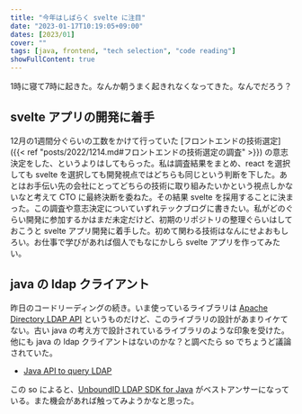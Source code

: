 ```yaml
---
title: "今年はしばらく svelte に注目"
date: "2023-01-17T10:19:05+09:00"
dates: [2023/01]
cover: ""
tags: [java, frontend, "tech selection", "code reading"]
showFullContent: true
---
```


1時に寝て7時に起きた。なんか朝うまく起きれなくなってきた。なんでだろう？

## svelte アプリの開発に着手

12月の1週間分ぐらいの工数をかけて行っていた [フロントエンドの技術選定]({{< ref "posts/2022/1214.md#フロントエンドの技術選定の調査" >}}) の意志決定をした、というよりはしてもらった。私は調査結果をまとめ、react を選択しても svelte を選択しても開発視点ではどちらも同じという判断を下した。あとはお手伝い先の会社にとってどちらの技術に取り組みたいかという視点しかないなと考えて CTO に最終決断を委ねた。その結果 svelte を採用することに決まった。この調査や意志決定についていずれテックブログに書きたい。私がどのぐらい開発に参加するかはまだ未定だけど、初期のリポジトリの整理ぐらいはしておこうと svelte アプリ開発に着手した。初めて関わる技術はなんにせよおもしろい。お仕事で学びがあれば個人でもなにかしら svelte アプリを作ってみたい。

## java の ldap クライアント

昨日のコードリーディングの続き。いま使っているライブラリは [Apache Directory LDAP API](https://directory.apache.org/api/) というものだけど、このライブラリの設計があまりイケてない。古い java の考え方で設計されているライブラリのような印象を受けた。他にも java の ldap クライアントはないのかな？と調べたら so でちょうど議論されていた。

* [Java API to query LDAP](https://stackoverflow.com/questions/15619147/java-api-to-query-ldap)

この so によると、[UnboundID LDAP SDK for Java](https://ldap.com/unboundid-ldap-sdk-for-java/) がベストアンサーになっている。また機会があれば触ってみようかなと思った。
